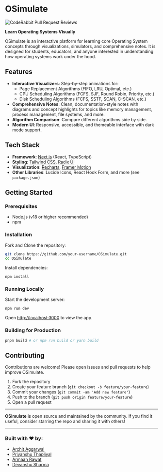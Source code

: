 # OSimulate
![CodeRabbit Pull Request Reviews](https://img.shields.io/coderabbit/prs/github/OSimulate/OSimulate?utm_source=oss&utm_medium=github&utm_campaign=OSimulate%2FOSimulate&labelColor=171717&color=FF570A&link=https%3A%2F%2Fcoderabbit.ai&label=CodeRabbit+Reviews)

**Learn Operating Systems Visually**

OSimulate is an interactive platform for learning core Operating System concepts through visualizations, simulators, and comprehensive notes. It is designed for students, educators, and anyone interested in understanding how operating systems work under the hood.

## Features

- **Interactive Visualizers**: Step-by-step animations for:
  - Page Replacement Algorithms (FIFO, LRU, Optimal, etc.)
  - CPU Scheduling Algorithms (FCFS, SJF, Round Robin, Priority, etc.)
  - Disk Scheduling Algorithms (FCFS, SSTF, SCAN, C-SCAN, etc.)
- **Comprehensive Notes**: Clean, documentation-style notes with diagrams and concept highlights for topics like memory management, process management, file systems, and more.
- **Algorithm Comparison**: Compare different algorithms side by side.
- **Modern UI**: Responsive, accessible, and themeable interface with dark mode support.

## Tech Stack

- **Framework**: [Next.js](https://nextjs.org/) (React, TypeScript)
- **Styling**: [Tailwind CSS](https://tailwindcss.com/), [Radix UI](https://www.radix-ui.com/)
- **Visualization**: [Recharts](https://recharts.org/), [Framer Motion](https://www.framer.com/motion/)
- **Other Libraries**: Lucide Icons, React Hook Form, and more (see `package.json`)

## Getting Started

### Prerequisites
- Node.js (v18 or higher recommended)
- npm

### Installation
Fork and Clone the repository:
```bash
git clone https://github.com/your-username/OSimulate.git
cd OSimulate
```

Install dependencies:
```bash
npm install 
```

### Running Locally

Start the development server:
```bash
npm run dev 
```

Open [http://localhost:3000](http://localhost:3000) to view the app.

### Building for Production
```bash
pnpm build # or npm run build or yarn build
```

## Contributing

Contributions are welcome! Please open issues and pull requests to help improve OSimulate.

1. Fork the repository
2. Create your feature branch (`git checkout -b feature/your-feature`)
3. Commit your changes (`git commit -am 'Add new feature'`)
4. Push to the branch (`git push origin feature/your-feature`)
5. Open a pull request

---

**OSimulate** is open source and maintained by the community. If you find it useful, consider starring the repo and sharing it with others!

---

### Built with ❤️ by:

- [Archit Aggarwal](https://github.com/ArchitAgarwal04)
- [Priyanshu Thapliyal](https://github.com/priyanshuthapliyal2005)
- [Armaan Rawat](https://github.com/ArmaanRawat)
- [Devanshu Sharma](https://github.com/devanshusharma2005/) 
